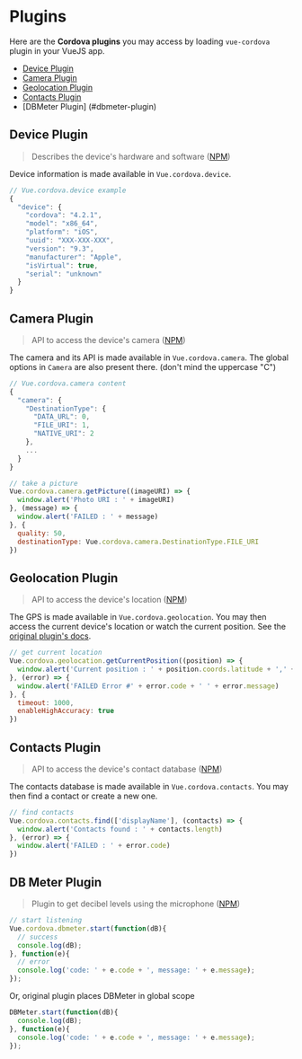 # Plugins

Here are the **Cordova plugins** you may access by loading `vue-cordova` plugin in your VueJS app.

- [Device Plugin](#device-plugin)
- [Camera Plugin](#camera-plugin)
- [Geolocation Plugin](#geolocation-plugin)
- [Contacts Plugin](#contacts-plugin)
- [DBMeter Plugin] (#dbmeter-plugin)

## Device Plugin

> Describes the device's hardware and software ([NPM](https://www.npmjs.com/package/cordova-plugin-device))

Device information is made available in `Vue.cordova.device`.

```javascript
// Vue.cordova.device example
{
  "device": {
    "cordova": "4.2.1",
    "model": "x86_64",
    "platform": "iOS",
    "uuid": "XXX-XXX-XXX",
    "version": "9.3",
    "manufacturer": "Apple",
    "isVirtual": true,
    "serial": "unknown"
  }
}
```

## Camera Plugin

> API to access the device's camera ([NPM](https://www.npmjs.com/package/cordova-plugin-camera))

The camera and its API is made available in `Vue.cordova.camera`. The global options in `Camera` are also present there. (don't mind the uppercase "C")

```javascript
// Vue.cordova.camera content
{
  "camera": {
    "DestinationType": {
      "DATA_URL": 0,
      "FILE_URI": 1,
      "NATIVE_URI": 2
    },
    ...
  }
}

// take a picture
Vue.cordova.camera.getPicture((imageURI) => {
  window.alert('Photo URI : ' + imageURI)
}, (message) => {
  window.alert('FAILED : ' + message)
}, {
  quality: 50,
  destinationType: Vue.cordova.camera.DestinationType.FILE_URI
})
```

## Geolocation Plugin

> API to access the device's location ([NPM](https://www.npmjs.com/package/cordova-plugin-geolocation))

The GPS is made available in `Vue.cordova.geolocation`. You may then access the current device's location or watch the current position. See the [original plugin's docs](https://www.npmjs.com/package/cordova-plugin-geolocation).

```javascript
// get current location
Vue.cordova.geolocation.getCurrentPosition((position) => {
  window.alert('Current position : ' + position.coords.latitude + ',' + position.coords.longitude)
}, (error) => {
  window.alert('FAILED Error #' + error.code + ' ' + error.message)
}, {
  timeout: 1000,
  enableHighAccuracy: true
})
```

## Contacts Plugin

> API to access the device's contact database ([NPM](https://www.npmjs.com/package/cordova-plugin-contacts))

The contacts database is made available in `Vue.cordova.contacts`. You may then find a contact or create a new one.

```javascript
// find contacts
Vue.cordova.contacts.find(['displayName'], (contacts) => {
  window.alert('Contacts found : ' + contacts.length)
}, (error) => {
  window.alert('FAILED : ' + error.code)
})
```

## DB Meter Plugin

> Plugin to get decibel levels using the microphone ([NPM](https://www.npmjs.com/package/cordova-plugin-dbmeter))

```javascript
// start listening 
Vue.cordova.dbmeter.start(function(dB){
  // success
  console.log(dB);
}, function(e){
  // error
  console.log('code: ' + e.code + ', message: ' + e.message);
});
```
Or, original plugin places DBMeter in global scope
```javascript
DBMeter.start(function(dB){
  console.log(dB);
}, function(e){
  console.log('code: ' + e.code + ', message: ' + e.message);
});
```
